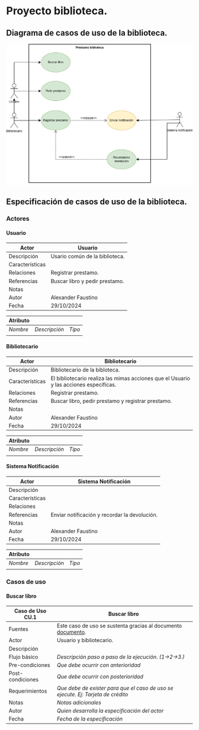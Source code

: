 # Proyecto biblioteca.

## Diagrama de casos de uso de la biblioteca.

<img src="images/casos-uso.drawio.png">

## Especificación de casos de uso de la biblioteca.

### Actores

#### Usuario

|  Actor | Usuario |
|---|---|
| Descripción  | Usario común de la biblioteca. |
| Características  ||
| Relaciones | Registrar prestamo. |
| Referencias | Buscar libro y pedir prestamo. |   
|  Notas ||
| Autor  | Alexander Faustino |
|Fecha | 29/10/2024 |

|  Atributo |||
|---|---|---|
| _Nombre_  | _Descripción_  | _Tipo_ |
| | |

#### Bibliotecario

|  Actor | Bibliotecario |
|---|---|
| Descripción  | Bibliotecario de la bibloteca. |
| Características  | El bibliotecario realiza las mimas acciones que el Usuario y las acciones especifícas. |
| Relaciones | Registrar prestamo. |
| Referencias | Buscar libro, pedir prestamo y registrar prestamo. |   
|  Notas ||
| Autor  | Alexander Faustino |
|Fecha | 29/10/2024 |

|  Atributo |||
|---|---|---|
| _Nombre_  | _Descripción_  | _Tipo_ |
| | |

#### Sistema Notificación

|  Actor | Sistema Notificación |
|---|---|
| Descripción  ||
| Características  ||
| Relaciones ||
| Referencias | Enviar notificación y recordar la devolución. |   
|  Notas ||
| Autor  | Alexander Faustino |
|Fecha | 29/10/2024 |

|  Atributo |||
|---|---|---|
| _Nombre_  | _Descripción_  | _Tipo_ |
| | |

### Casos de uso

#### Buscar libro

|  Caso de Uso	CU.1 | Buscar libro  |
  |---|---|
  | Fuentes  | Este caso de uso se sustenta gracias al documento [documento](). |
  | Actor  |  Usuario y bibliotecario.|
  | Descripción |  |
  | Flujo básico | _Descripción paso a paso de la ejecución. (1->2->3.)_ |
  | Pre-condiciones | _Que debe ocurrir con anterioridad_  |  
  | Post-condiciones  | _Que debe ocurrir con posterioridad_  |  
  |  Requerimientos | _Que debe de exister para que el caso de uso se ejecute. Ej: Tarjeta de crédito_  |
  |  Notas |  _Notas adicionales_ |
  | Autor  | _Quien desarrolla la especificación del actor_ |
  |Fecha | _Fecha de la especificación_ |